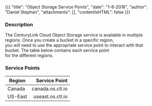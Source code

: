 {{{
  "title": "Object Storage Service Points",
  "date": "1-6-2016",
  "author": "Daniel Stephan",
  "attachments": [],
  "contentIsHTML": false
}}}
### Description
The CenturyLink Cloud Object Storage service is available in multiple regions.  Once you create a bucket in a specific region,  
you will need to use the appropriate service point to interact with that bucket.  The table below contains each service point  
for the different regions.  

### Service Points
|Region|Service Point|
|---|---:|
|Canada|canada.os.ctl.io|
|US-East|useast.os.ctl.io|
